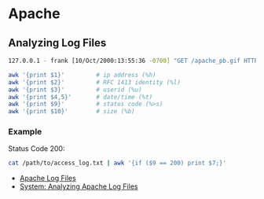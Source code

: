 # Apache

## Analyzing Log Files

```bash
127.0.0.1 - frank [10/Oct/2000:13:55:36 -0700] "GET /apache_pb.gif HTTP/1.0" 200 2326 "<URL>" "Mozilla/4.08 [en] (Win98; I ;Nav)"
```

```bash
awk '{print $1}'         # ip address (%h)
awk '{print $2}'         # RFC 1413 identity (%l)
awk '{print $3}'         # userid (%u)
awk '{print $4,5}'       # date/time (%t)
awk '{print $9}'         # status code (%>s)
awk '{print $10}'        # size (%b)
```

### Example

Status Code 200:

```bash
cat /path/to/access_log.txt | awk '{if ($9 == 200) print $7;}'
```


* [Apache Log Files](http://httpd.apache.org/docs/2.4/en/logs.html)
* [System: Analyzing Apache Log Files](http://www.the-art-of-web.com/system/logs/)

